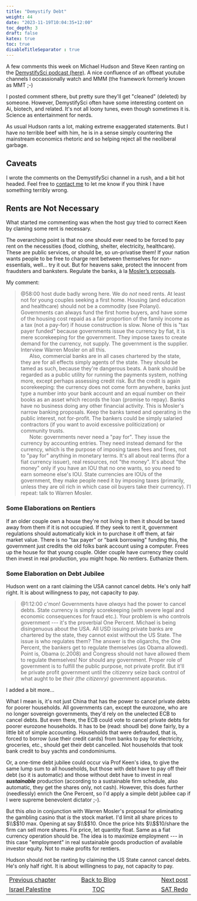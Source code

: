 ```yaml
---
title: "Demystify Debt"
weight: 44
date: "2023-11-19T10:04:35+12:00"
toc_depth: 3
draft: false
katex: true
toc: true
disableTitleSeparator : true
---
```


A few comments this week on 
Michael Hudson and Steve Keen ranting on the 
[DemystifySci podcast (here)](https://www.youtube.com/watch?v=1q8wgMQjDFI). 
A nice confluence of an offbeat youtube 
channels I occassionally watch and MMM (the framework formerly known as MMT ;-)

I posted comment sthere, but pretty sure they'll get "cleaned" (deleted) 
by someone.  However, DemystifySci often have some interesting content 
on Ai, biotech, and related. It's not all loony tunes, even though sometimes 
it is. Science as entertainment for nerds.

As usual Hudson rants a lot, making extreme exaggerated statements. But I 
have no terrible beef with him, he is in a sense simply countering the 
mainstream economics rhetoric and so helping reject all the neoliberal garbage.


## Caveats

I wrote the comments on the DemystifySci channel in a rush, and a bit 
hot headed. Feel free to 
[contact me](/ohanga-pai/contact/) to let me know if you think I have 
something terribly  wrong.

## Rents are Not Necessary

What started me commenting was when the host guy tried to correct Keen by 
claming some rent is necessary.

The overarching point is that no one should ever need to be forced to pay rent 
on the necessities (food, clothing, shelter, electricity, healthcare). These 
are public services, or should be, so un-privatise them! If your nation wants 
people to be free to charge rent between themselves for non-essentials, 
well... try it out. But for heavens sake, protect the innocent from fraudsters 
and banksters. Regulate the banks, à la 
[Mosler’s proposals](https://www.huffpost.com/entry/proposals-for-the-banking_b_432105).

My comment:
> @58:00 host dude badly wrong here. We do *_not_* need rents. At least not 
for young couples seeking a first home. Housing (and education and healthcare) 
should not be a commodity (see Polanyi).  Governments can always fund the 
first home buyers, and have some of the housing cost repaid as a fair 
proportion of the family income as a tax (not a pay-for) if house construction 
is slow.  None of this is "tax payer funded" because governments issue the 
currency by fiat, it is mere scorekeeping for the government. They impose taxes 
to create demand for the currency, not supply. The government is the supplier. 
Interview Warren Mosler on all this.  
&nbsp;&nbsp;&nbsp;&nbsp;&nbsp;&nbsp;Also, commercial banks are in all cases 
chartered by the state, they are for all effects simply agents of the state. 
They should be tamed as such, because they're dangerous beats. A bank should 
be regarded as a public utility for running the payments system, nothing more, 
except perhaps assessing credit risk. But the credit is again scorekeeping: 
the currency does not come form anywhere, banks just type a number into your 
bank account and an equal number on their books as an asset which records the 
loan (promise to repay). Banks have no business doing any other financial 
activity. This is Mosler's narrow banking proposals. Keep the banks tamed 
and operating in the public interest, not for-profit. The bankers could be 
simply salaried contractors (if you want to avoid excessive politicization) 
or community trusts.   
&nbsp;&nbsp;&nbsp;&nbsp;&nbsp;&nbsp;Note: governments never need a "pay for". 
They issue the currency by accounting entries. They need instead demand for 
the currency, which is the purpose of imposing taxes fees and fines, not to 
"pay for" anything in monetary terms. It's all about real terms (for a fiat 
currency issuer), real resources, not "the money".  It's about "the money" 
only if you have an IOU that no one wants, so you need to earn someone else's 
IOU. State currencies are IOUs of the government, they make people need it 
by imposing taxes (primarily, unless they are oil rich in which case oil 
buyers take their currency). I'l repeat: talk to Warren Mosler.

### Some Elaborations on Rentiers

If an older couple own a house they're not living in then it should be taxed 
away from them if it is not occupied. If they seek to rent it, government 
regulations should automatically kick in to purchase it off them, at fair 
market value. There is no "tax payer" or "bank borrowing" funding this, the 
government just credits the old folks bank account using a computer. Frees up 
the house for that young couple. Older couple have currency they could then 
invest in real production, you might hope. No rentiers. Euthanize them.


### Some Elaboration on Debt Jubilee

Hudson went on a rant claiming the USA cannot cancel debts. He's only half 
right. It is about willingness to pay, not capacity to pay. 

> @1:12:00 c'mon! Governments have *_always_* had the power to cancel debts. 
State currency is simply scorekeeping (with severe legal and economic 
consequences for fraud etc.). Your problem is who controls government --- 
it's the proverbial One Percent. Michael is being disingenuous about the USA. 
All USD issuing private banks are chartered by the state, they cannot exist 
without the US State. The issue is who regulates them? The answer is the 
oligarchs, the One Percent, the bankers get to regulate themselves (as Obama 
allowed). Point is, Obama (c.2008) and Congress should not have allowed them 
to regulate themselves! Nor should any government. Proper role of government 
is to fulfill the public purpose, not private profit. But it'll be private 
profit government until the citizenry seize back control of what aught to 
be _their (the citizenry)_ government apparatus.

I added a bit more...

What I mean is, it's not just China that has the power to cancel private 
debts for poorer households. All governments can, except the eurozone, who 
are no longer sovereign governments, they'd rely on the unelected ECB to 
cancel debts. But even there, the ECB could vote to cancel private debts 
for poorer eurozone households.  It has to be (read: shoudl be) done fairly, 
by a little bit of simple accounting. Households that were defrauded, that 
is, forced to borrow (use their credit cards) from banks to pay for 
electricity, groceries, etc., should get their debt cancelled. 
Not households that took bank credit to buy yachts and condominiums.

Or, a one-time debt jubilee could occur via Prof Keen's idea, to give the 
same lump sum to all households, but those with debt have to pay off their 
debt (so it is automatic) and those without debt have to invest in real 
**_sustainable_** production (according to a sustainable firm schedule, 
also automatic, they get the shares only, not cash). However, this does 
further (needlessly) enrich the One Percent, so I'd apply a simple debt 
jubilee cap if I were supreme benevolent dictator ;-).

But this *also*  in conjunction with Warren Mosler's proposal for eliminating 
the gambling casino that *is* the stock market. I'd limit all share prices
to $\\$$10 max. 
Opening at say $\\$$10. Once the price hits 
$\\$$10/share the firm can sell more shares. Fix price, let quantity float. 
Same as a fiat currency operation should be. The idea is to maximize 
employment --- in this case "employment" in real sustainable goods 
production of available investor equity. Not to make profits for rentiers.

Hudson should not be ranting by claiming the US State cannot cancel debts. 
He's only half right. It is about willingness to pay, not capacity to pay.

<table style="border-collapse: collapse; border=0;">
    <colgroup>
       <col span="1" style="width: 25%;">
       <col span="1" style="width: 15%;">
       <col span="1" style="width: 25%;">
    </colgroup>
<tr style="border: 1px solid color:#0f0f0f;">
<td style="border: 1px solid color:#0f0f0f;">
<a href="../42_israel_palestine">Previous chapter</a></td>
<td style="border: 1px solid color:#0f0f0f; text-align:center;">
<a href="../">Back to Blog</a></td>
<td style="border: 1px solid color:#0f0f0f; text-align:right;">
<a href="./44_sat_redo">Next post</a></td>
</tr>
<tr style="border: 1px solid color:#0f0f0f;">
<td style="border: 1px solid color:#0f0f0f;">
<a href="../42_israel_palestine">Israel Palestine</a></td>
<td style="border: 1px solid color:#0f0f0f; text-align:center;">
<a href="../">TOC</a></td>
<td style="border: 1px solid color:#0f0f0f; text-align:right;">
<a href="../44_sat_redo">SAT Redo</a></td>
</tr>
</table>
